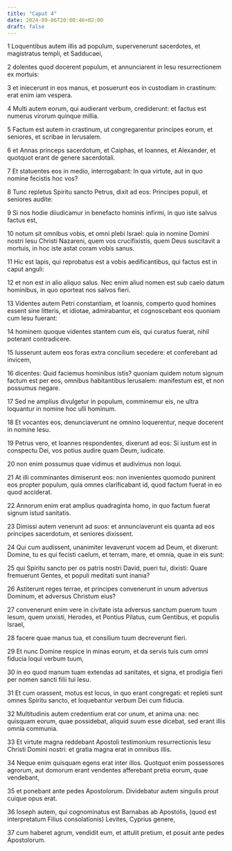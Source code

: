 ```yaml
---
title: "Caput 4"
date: 2024-09-06T20:00:46+02:00
draft: false
---
```



1 Loquentibus autem illis ad populum, supervenerunt sacerdotes, et magistratus templi, et Sadducaei,

2 dolentes quod docerent populum, et annunciarent in Iesu resurrectionem ex mortuis:

3 et iniecerunt in eos manus, et posuerunt eos in custodiam in crastinum: erat enim iam vespera.

4 Multi autem eorum, qui audierant verbum, crediderunt: et factus est numerus virorum quinque millia.

5 Factum est autem in crastinum, ut congregarentur principes eorum, et seniores, et scribae in Ierusalem.

6 et Annas princeps sacerdotum, et Caiphas, et Ioannes, et Alexander, et quotquot erant de genere sacerdotali.

7 Et statuentes eos in medio, interrogabant: In qua virtute, aut in quo nomine fecistis hoc vos?

8 Tunc repletus Spiritu sancto Petrus, dixit ad eos: Principes populi, et seniores audite:

9 Si nos hodie diiudicamur in benefacto hominis infirmi, in quo iste salvus factus est,

10 notum sit omnibus vobis, et omni plebi Israel: quia in nomine Domini nostri Iesu Christi Nazareni, quem vos crucifixistis, quem Deus suscitavit a mortuis, in hoc iste astat coram vobis sanus.

11 Hic est lapis, qui reprobatus est a vobis aedificantibus, qui factus est in caput anguli:

12 et non est in alio aliquo salus. Nec enim aliud nomen est sub caelo datum hominibus, in quo oporteat nos salvos fieri.

13 Videntes autem Petri constantiam, et Ioannis, comperto quod homines essent sine litteris, et idiotae, admirabantur, et cognoscebant eos quoniam cum Iesu fuerant:

14 hominem quoque videntes stantem cum eis, qui curatus fuerat, nihil poterant contradicere.

15 Iusserunt autem eos foras extra concilium secedere: et conferebant ad invicem,

16 dicentes: Quid faciemus hominibus istis? quoniam quidem notum signum factum est per eos, omnibus habitantibus Ierusalem: manifestum est, et non possumus negare.

17 Sed ne amplius divulgetur in populum, comminemur eis, ne ultra loquantur in nomine hoc ulli hominum.

18 Et vocantes eos, denunciaverunt ne omnino loquerentur, neque docerent in nomine Iesu.

19 Petrus vero, et Ioannes respondentes, dixerunt ad eos: Si iustum est in conspectu Dei, vos potius audire quam Deum, iudicate.

20 non enim possumus quae vidimus et audivimus non loqui.

21 At illi comminantes dimiserunt eos: non invenientes quomodo punirent eos propter populum, quia omnes clarificabant id, quod factum fuerat in eo quod acciderat.

22 Annorum enim erat amplius quadraginta homo, in quo factum fuerat signum istud sanitatis.

23 Dimissi autem venerunt ad suos: et annunciaverunt eis quanta ad eos principes sacerdotum, et seniores dixissent.

24 Qui cum audissent, unanimiter levaverunt vocem ad Deum, et dixerunt: Domine, tu es qui fecisti caelum, et terram, mare, et omnia, quae in eis sunt:

25 qui Spiritu sancto per os patris nostri David, pueri tui, dixisti: Quare fremuerunt Gentes, et populi meditati sunt inania?

26 Astiterunt reges terrae, et principes convenerunt in unum adversus Dominum, et adversus Christum eius?

27 convenerunt enim vere in civitate ista adversus sanctum puerum tuum Iesum, quem unxisti, Herodes, et Pontius Pilatus, cum Gentibus, et populis Israel,

28 facere quae manus tua, et consilium tuum decreverunt fieri.

29 Et nunc Domine respice in minas eorum, et da servis tuis cum omni fiducia loqui verbum tuum,

30 in eo quod manum tuam extendas ad sanitates, et signa, et prodigia fieri per nomen sancti filii tui Iesu.

31 Et cum orassent, motus est locus, in quo erant congregati: et repleti sunt omnes Spiritu sancto, et loquebantur verbum Dei cum fiducia.

32 Multitudinis autem credentium erat cor unum, et anima una: nec quisquam eorum, quae possidebat, aliquid suum esse dicebat, sed erant illis omnia communia.

33 Et virtute magna reddebant Apostoli testimonium resurrectionis Iesu Christi Domini nostri: et gratia magna erat in omnibus illis.

34 Neque enim quisquam egens erat inter illos. Quotquot enim possessores agrorum, aut domorum erant vendentes afferebant pretia eorum, quae vendebant,

35 et ponebant ante pedes Apostolorum. Dividebatur autem singulis prout cuique opus erat.

36 Ioseph autem, qui cognominatus est Barnabas ab Apostolis, (quod est interpretatum Filius consolationis) Levites, Cyprius genere,

37 cum haberet agrum, vendidit eum, et attulit pretium, et posuit ante pedes Apostolorum.

